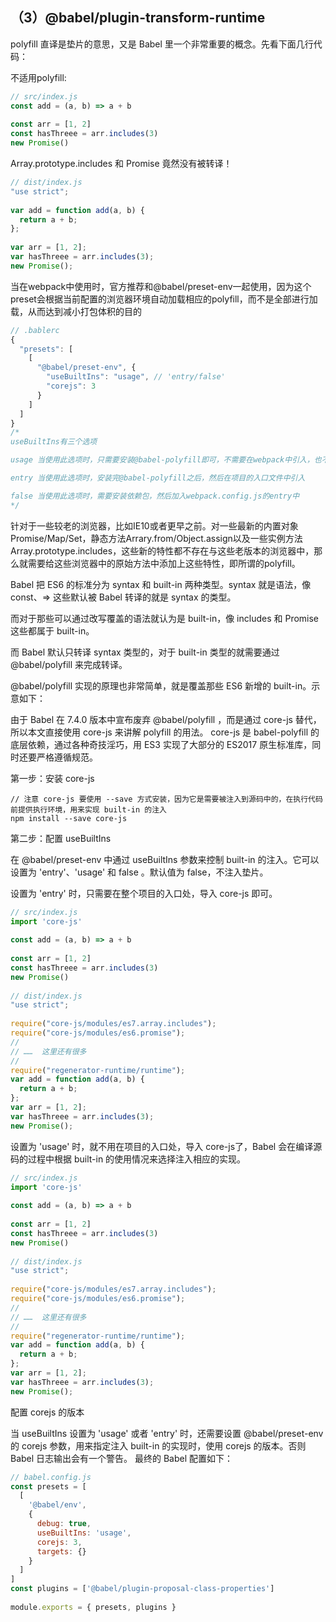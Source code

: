## （3）@babel/plugin-transform-runtime

polyfill 直译是垫片的意思，又是 Babel 里一个非常重要的概念。先看下面几行代码：

不适用polyfill:
```javaScript
// src/index.js
const add = (a, b) => a + b
 
const arr = [1, 2]
const hasThreee = arr.includes(3)
new Promise()
```
Array.prototype.includes 和 Promise 竟然没有被转译！
```javaScript
// dist/index.js
"use strict";
 
var add = function add(a, b) {
  return a + b;
};
 
var arr = [1, 2];
var hasThreee = arr.includes(3);
new Promise();
```
当在webpack中使用时，官方推荐和@babel/preset-env一起使用，因为这个preset会根据当前配置的浏览器环境自动加载相应的polyfill，而不是全部进行加载，从而达到减小打包体积的目的
```javaScript
// .bablerc
{
  "presets": [
    [
      "@babel/preset-env", {
        "useBuiltIns": "usage", // 'entry/false'
        "corejs": 3
      }
    ]
  ]
}
/*
useBuiltIns有三个选项

usage 当使用此选项时，只需要安装@babel-polyfill即可，不需要在webpack中引入，也不需要在入口文件中引入(require/import)

entry 当使用此选项时，安装完@babel-polyfill之后，然后在项目的入口文件中引入

false 当使用此选项时，需要安装依赖包，然后加入webpack.config.js的entry中
*/
```

针对于一些较老的浏览器，比如IE10或者更早之前。对一些最新的内置对象Promise/Map/Set，静态方法Arrary.from/Object.assign以及一些实例方法Array.prototype.includes，这些新的特性都不存在与这些老版本的浏览器中，那么就需要给这些浏览器中的原始方法中添加上这些特性，即所谓的polyfill。

Babel 把 ES6 的标准分为 syntax 和 built-in 两种类型。syntax 就是语法，像 const、=> 这些默认被 Babel 转译的就是 syntax 的类型。

而对于那些可以通过改写覆盖的语法就认为是 built-in，像 includes 和 Promise 这些都属于 built-in。

而 Babel 默认只转译 syntax 类型的，对于 built-in 类型的就需要通过 @babel/polyfill 来完成转译。

@babel/polyfill 实现的原理也非常简单，就是覆盖那些 ES6 新增的 built-in。示意如下：


由于 Babel 在 7.4.0 版本中宣布废弃 @babel/polyfill ，而是通过 core-js 替代，所以本文直接使用 core-js 来讲解 polyfill 的用法。
core-js 是 babel-polyfill 的底层依赖，通过各种奇技淫巧，用 ES3 实现了大部分的 ES2017 原生标准库，同时还要严格遵循规范。

第一步：安装 core-js
```
// 注意 core-js 要使用 --save 方式安装，因为它是需要被注入到源码中的，在执行代码前提供执行环境，用来实现 built-in 的注入
npm install --save core-js
```

第二步：配置 useBuiltIns

在 @babel/preset-env 中通过 useBuiltIns 参数来控制 built-in 的注入。它可以设置为 'entry'、'usage' 和 false 。默认值为 false，不注入垫片。

设置为 'entry' 时，只需要在整个项目的入口处，导入 core-js 即可。
```javaScript
// src/index.js
import 'core-js'
 
const add = (a, b) => a + b
 
const arr = [1, 2]
const hasThreee = arr.includes(3)
new Promise()
 
// dist/index.js
"use strict";
 
require("core-js/modules/es7.array.includes");
require("core-js/modules/es6.promise");
//
// ……  这里还有很多
//
require("regenerator-runtime/runtime");
var add = function add(a, b) {
  return a + b;
};
var arr = [1, 2];
var hasThreee = arr.includes(3);
new Promise();
```

设置为 'usage' 时，就不用在项目的入口处，导入 core-js了，Babel 会在编译源码的过程中根据 built-in 的使用情况来选择注入相应的实现。
```javaScript
// src/index.js
import 'core-js'
 
const add = (a, b) => a + b
 
const arr = [1, 2]
const hasThreee = arr.includes(3)
new Promise()
 
// dist/index.js
"use strict";
 
require("core-js/modules/es7.array.includes");
require("core-js/modules/es6.promise");
//
// ……  这里还有很多
//
require("regenerator-runtime/runtime");
var add = function add(a, b) {
  return a + b;
};
var arr = [1, 2];
var hasThreee = arr.includes(3);
new Promise();
```

配置 corejs 的版本

当 useBuiltIns 设置为 'usage' 或者 'entry' 时，还需要设置 @babel/preset-env 的 corejs 参数，用来指定注入 built-in 的实现时，使用 corejs 的版本。否则 Babel 日志输出会有一个警告。
最终的 Babel 配置如下：
```javaScript
// babel.config.js
const presets = [
  [
    '@babel/env',
    {
      debug: true,
      useBuiltIns: 'usage',
      corejs: 3,
      targets: {}
    }
  ]
]
const plugins = ['@babel/plugin-proposal-class-properties']
 
module.exports = { presets, plugins }
```

